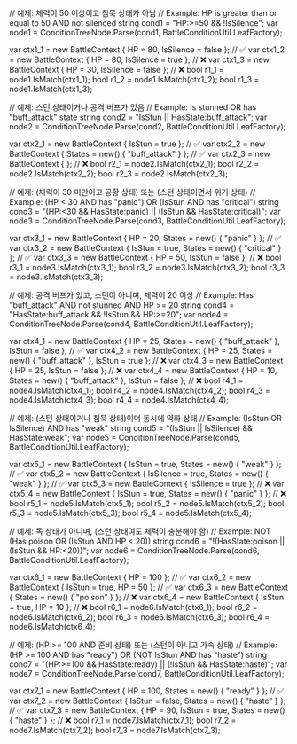 // 예제: 체력이 50 이상이고 침묵 상태가 아님
// Example: HP is greater than or equal to 50 AND not silenced
string cond1 = "HP:>=50 && !IsSilence";
var node1 = ConditionTreeNode<BattleContext>.Parse(cond1, BattleConditionUtil.LeafFactory);

var ctx1_1 = new BattleContext { HP = 80, IsSilence = false }; // ✅
var ctx1_2 = new BattleContext { HP = 80, IsSilence = true };  // ❌
var ctx1_3 = new BattleContext { HP = 30, IsSilence = false }; // ❌
bool r1_1 = node1.IsMatch(ctx1_1);
bool r1_2 = node1.IsMatch(ctx1_2);
bool r1_3 = node1.IsMatch(ctx1_3);

// 예제: 스턴 상태이거나 공격 버프가 있음
// Example: Is stunned OR has "buff_attack" state
string cond2 = "IsStun || HasState:buff_attack";
var node2 = ConditionTreeNode<BattleContext>.Parse(cond2, BattleConditionUtil.LeafFactory);

var ctx2_1 = new BattleContext { IsStun = true }; // ✅
var ctx2_2 = new BattleContext { States = new() { "buff_attack" } }; // ✅
var ctx2_3 = new BattleContext { }; // ❌
bool r2_1 = node2.IsMatch(ctx2_1);
bool r2_2 = node2.IsMatch(ctx2_2);
bool r2_3 = node2.IsMatch(ctx2_3);

// 예제: (체력이 30 미만이고 공황 상태) 또는 (스턴 상태이면서 위기 상태)
// Example: (HP < 30 AND has "panic") OR (IsStun AND has "critical")
string cond3 = "(HP:<30 && HasState:panic) || (IsStun && HasState:critical)";
var node3 = ConditionTreeNode<BattleContext>.Parse(cond3, BattleConditionUtil.LeafFactory);

var ctx3_1 = new BattleContext { HP = 20, States = new() { "panic" } }; // ✅
var ctx3_2 = new BattleContext { IsStun = true, States = new() { "critical" } }; // ✅
var ctx3_3 = new BattleContext { HP = 50, IsStun = false }; // ❌
bool r3_1 = node3.IsMatch(ctx3_1);
bool r3_2 = node3.IsMatch(ctx3_2);
bool r3_3 = node3.IsMatch(ctx3_3);

// 예제: 공격 버프가 있고, 스턴이 아니며, 체력이 20 이상
// Example: Has "buff_attack" AND not stunned AND HP >= 20
string cond4 = "HasState:buff_attack && !IsStun && HP:>=20";
var node4 = ConditionTreeNode<BattleContext>.Parse(cond4, BattleConditionUtil.LeafFactory);

var ctx4_1 = new BattleContext { HP = 25, States = new() { "buff_attack" }, IsStun = false }; // ✅
var ctx4_2 = new BattleContext { HP = 25, States = new() { "buff_attack" }, IsStun = true };  // ❌
var ctx4_3 = new BattleContext { HP = 25, IsStun = false }; // ❌
var ctx4_4 = new BattleContext { HP = 10, States = new() { "buff_attack" }, IsStun = false }; // ❌
bool r4_1 = node4.IsMatch(ctx4_1);
bool r4_2 = node4.IsMatch(ctx4_2);
bool r4_3 = node4.IsMatch(ctx4_3);
bool r4_4 = node4.IsMatch(ctx4_4);

// 예제: (스턴 상태이거나 침묵 상태)이며 동시에 약화 상태
// Example: (IsStun OR IsSilence) AND has "weak"
string cond5 = "(IsStun || IsSilence) && HasState:weak";
var node5 = ConditionTreeNode<BattleContext>.Parse(cond5, BattleConditionUtil.LeafFactory);

var ctx5_1 = new BattleContext { IsStun = true, States = new() { "weak" } };     // ✅
var ctx5_2 = new BattleContext { IsSilence = true, States = new() { "weak" } }; // ✅
var ctx5_3 = new BattleContext { IsSilence = true }; // ❌
var ctx5_4 = new BattleContext { IsStun = true, States = new() { "panic" } }; // ❌
bool r5_1 = node5.IsMatch(ctx5_1);
bool r5_2 = node5.IsMatch(ctx5_2);
bool r5_3 = node5.IsMatch(ctx5_3);
bool r5_4 = node5.IsMatch(ctx5_4);

// 예제: 독 상태가 아니며, (스턴 상태여도 체력이 충분해야 함)
// Example: NOT (Has poison OR (IsStun AND HP < 20))
string cond6 = "!(HasState:poison || (IsStun && HP:<20))";
var node6 = ConditionTreeNode<BattleContext>.Parse(cond6, BattleConditionUtil.LeafFactory);

var ctx6_1 = new BattleContext { HP = 100 }; // ✅
var ctx6_2 = new BattleContext { IsStun = true, HP = 50 }; // ✅
var ctx6_3 = new BattleContext { States = new() { "poison" } }; // ❌
var ctx6_4 = new BattleContext { IsStun = true, HP = 10 }; // ❌
bool r6_1 = node6.IsMatch(ctx6_1);
bool r6_2 = node6.IsMatch(ctx6_2);
bool r6_3 = node6.IsMatch(ctx6_3);
bool r6_4 = node6.IsMatch(ctx6_4);

// 예제: (HP >= 100 AND 준비 상태) 또는 (스턴이 아니고 가속 상태)
// Example: (HP >= 100 AND has "ready") OR (NOT IsStun AND has "haste")
string cond7 = "(HP:>=100 && HasState:ready) || (!IsStun && HasState:haste)";
var node7 = ConditionTreeNode<BattleContext>.Parse(cond7, BattleConditionUtil.LeafFactory);

var ctx7_1 = new BattleContext { HP = 100, States = new() { "ready" } }; // ✅
var ctx7_2 = new BattleContext { IsStun = false, States = new() { "haste" } }; // ✅
var ctx7_3 = new BattleContext { HP = 90, IsStun = true, States = new() { "haste" } }; // ❌
bool r7_1 = node7.IsMatch(ctx7_1);
bool r7_2 = node7.IsMatch(ctx7_2);
bool r7_3 = node7.IsMatch(ctx7_3);
